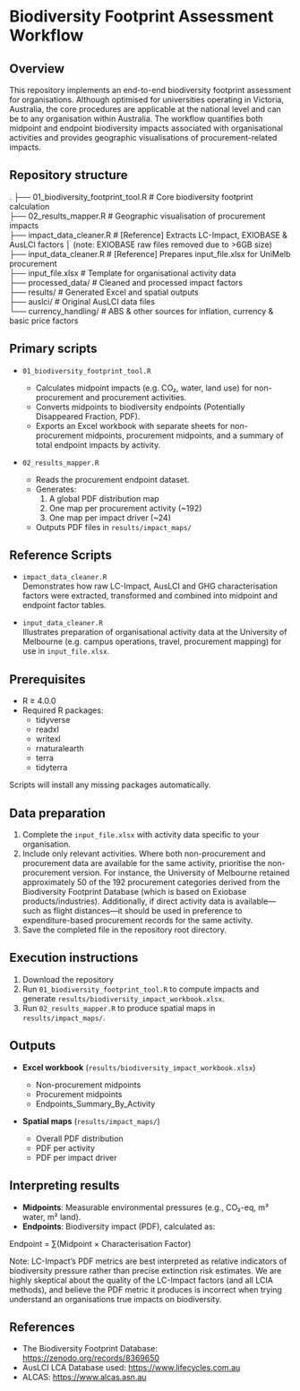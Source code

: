 # Biodiversity Footprint Assessment Workflow

## Overview

This repository implements an end-to-end biodiversity footprint assessment for organisations. Although optimised for universities operating in Victoria, Australia, the core procedures are applicable at the national level and can be to any organisation within Australia. The workflow quantifies both midpoint and endpoint biodiversity impacts associated with organisational activities and provides geographic visualisations of procurement-related impacts.

## Repository structure
.
├── 01_biodiversity_footprint_tool.R   # Core biodiversity footprint calculation  
├── 02_results_mapper.R                # Geographic visualisation of procurement impacts  
├── impact_data_cleaner.R              # [Reference] Extracts LC-Impact, EXIOBASE & AusLCI factors 
│                                      (note: EXIOBASE raw files removed due to >6GB size)  
├── input_data_cleaner.R               # [Reference] Prepares input_file.xlsx for UniMelb procurement  
├── input_file.xlsx                    # Template for organisational activity data  
├── processed_data/                    # Cleaned and processed impact factors  
├── results/                           # Generated Excel and spatial outputs  
├── auslci/                            # Original AusLCI data files  
└── currency_handling/                 # ABS & other sources for inflation, currency & basic price factors  

## Primary scripts

- `01_biodiversity_footprint_tool.R`  
  - Calculates midpoint impacts (e.g. CO₂, water, land use) for non-procurement and procurement activities.  
  - Converts midpoints to biodiversity endpoints (Potentially Disappeared Fraction, PDF).  
  - Exports an Excel workbook with separate sheets for non-procurement midpoints, procurement midpoints, and a summary of total endpoint impacts by activity.

- `02_results_mapper.R`  
  - Reads the procurement endpoint dataset.  
  - Generates:  
    1. A global PDF distribution map  
    2. One map per procurement activity (~192)
    3. One map per impact driver (~24)
  - Outputs PDF files in `results/impact_maps/`

## Reference Scripts

- `impact_data_cleaner.R`  
  Demonstrates how raw LC-Impact, AusLCI and GHG characterisation factors were extracted, transformed and combined into midpoint and endpoint factor tables.

- `input_data_cleaner.R`  
  Illustrates preparation of organisational activity data at the University of Melbourne (e.g. campus operations, travel, procurement mapping) for use in `input_file.xlsx`.

## Prerequisites

- R ≥ 4.0.0  
- Required R packages:  
  - tidyverse  
  - readxl  
  - writexl  
  - rnaturalearth  
  - terra  
  - tidyterra  

Scripts will install any missing packages automatically.

## Data preparation

1. Complete the `input_file.xlsx` with activity data specific to your organisation.  
2. Include only relevant activities. Where both non-procurement and procurement data are available for the same activity, prioritise the non-procurement version. For instance, the University of Melbourne retained approximately 50 of the 192 procurement categories derived from the Biodiversity Footprint Database (which is based on Exiobase products/industries). Additionally, if direct activity data is available—such as flight distances—it should be used in preference to expenditure-based procurement records for the same activity.  
3. Save the completed file in the repository root directory.

## Execution instructions

1. Download the repository
2. Run `01_biodiversity_footprint_tool.R` to compute impacts and generate `results/biodiversity_impact_workbook.xlsx`.  
3. Run `02_results_mapper.R` to produce spatial maps in `results/impact_maps/`.

## Outputs

- **Excel workbook** (`results/biodiversity_impact_workbook.xlsx`)  
  - Non-procurement midpoints  
  - Procurement midpoints  
  - Endpoints_Summary_By_Activity  

- **Spatial maps** (`results/impact_maps/`)  
  - Overall PDF distribution  
  - PDF per activity  
  - PDF per impact driver

## Interpreting results

- **Midpoints**: Measurable environmental pressures (e.g., CO₂-eq, m³ water, m² land).  
- **Endpoints**: Biodiversity impact (PDF), calculated as:  

Endpoint = ∑(Midpoint × Characterisation Factor)

Note: LC-Impact’s PDF metrics are best interpreted as relative indicators of biodiversity pressure rather than precise extinction risk estimates. We are highly skeptical about the quality of the LC-Impact factors (and all LCIA methods), and believe the PDF metric it produces is incorrect when trying understand an organisations true impacts on biodiversity. 

## References

- The Biodiversity Footprint Database: https://zenodo.org/records/8369650  
- AusLCI LCA Database used: https://www.lifecycles.com.au  
- ALCAS: https://www.alcas.asn.au
